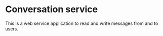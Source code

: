 # Conversation service 

This is a web service application to read and write messages from and to users.
